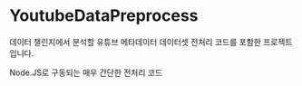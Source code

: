 # YoutubeDataPreprocess
데이터 챌린지에서 분석할 유튜브 메타데이터 데이터셋 전처리 코드를 포함한 프로젝트입니다.

Node.JS로 구동되는 매우 간단한 전처리 코드
